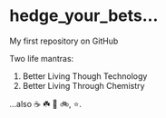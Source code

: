 # hedge_your_bets...

My first repository on GitHub

Two life mantras: 
  1) Better Living Though Technology
  2) Better Living Through Chemistry
  
...also :coffee: :shamrock: :saxophone: :bike:, :star:.

